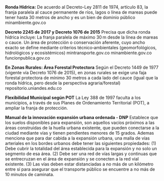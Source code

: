 **Ronda Hídrica:** De acuerdo al Decreto-Ley 2811 de 1974, artículo 83, la franja paralela al cauce permanente de ríos, lagos o línea de mareas puede tener hasta 30 metros de ancho y es un bien de dominio público 
minambiente.gov.co

**Decreto 2245 de 2017 y Decreto 1076 de 2015**
Precisa que dicha ronda hídrica incluye: La franja paralela de máximo 30 m desde la línea de mareas o cauce. Un área de protección o conservación aferente, cuyo ancho exacto se define mediante criterios técnico‑ambientales (geomorfológicos, hidrológicos y ecosistémicos) 
mintransporte.gov.co
minambiente.gov.co
funcionpublica.gov.co

**En Zonas Rurales: Área Forestal Protectora**
Según el Decreto 1449 de 1977 (vigente vía Decreto 1076 de 2015), en zonas rurales se exige una faja forestal protectora de mínimo 30 metros a cada lado del cauce (igual que la ronda hídrica, pero desde la perspectiva agraria/forestal) 
repositorio.uniandes.edu.co

**Flexibilidad Municipal según POT**
La Ley 388 de 1997 faculta a los municipios, a través de sus Planes de Ordenamiento Territorial (POT), a ampliar la franja de protección.

**Manual de la innovación expansión urbana ordenada - DNP**
Establece que los suelos disponibles para expansión, son aquellos vacíos próximos a las áreas construidas de la huella urbana existente, que pueden conectarse a la ciudad mediante vías y tienen pendientes menores de 15 grados.
Ademas menciona que para dar cabida a la expansión urbana, una malla de vías arteriales en los bordes urbanos debe tener las siguientes propiedades:
(1) Debe cubrir la totalidad del área establecida para la expansión y no solo un segmento
de esa área.
(2) Debe ser una red de vías largas y continuas que se entrecruzan en el área de expansión
y se conecten a la red vial existente.
(3) Las vías deben estar distanciadas a no más de un kilómetro entre sí para asegurar que el
transporte público se encuentre a no más de 10 minutos de caminata.
